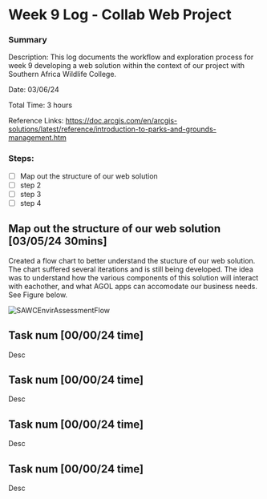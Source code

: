 # Week 9 Log - Collab Web Project
### Summary

Description: This log documents the workflow and exploration process for week 9 developing a web solution within the context of our project with Southern Africa Wildlife College.

Date: 03/06/24

Total Time: 3 hours

Reference Links: https://doc.arcgis.com/en/arcgis-solutions/latest/reference/introduction-to-parks-and-grounds-management.htm

### Steps:
- [ ] Map out the structure of our web solution
- [ ] step 2
- [ ] step 3
- [ ] step 4

## Map out the structure of our web solution [03/05/24 30mins]

Created a flow chart to better understand the stucture of our web solution. The chart suffered several iterations and is still being developed. The idea was to understand how the various components of this solution will interact with eachother, and what AGOL apps can accomodate our business needs. See Figure below. 

![SAWCEnvirAssessmentFlow](https://github.com/lowylori/technicallogs/assets/49323685/7affe64f-90a5-4502-8718-192445bd0e21)


## Task num [00/00/24 time]

Desc

## Task num [00/00/24 time]

Desc

## Task num [00/00/24 time]

Desc

## Task num [00/00/24 time]

Desc
